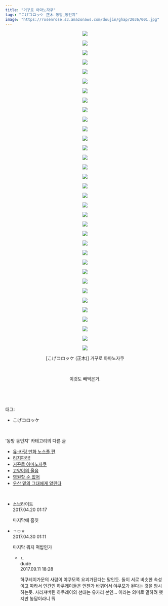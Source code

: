 ```yaml
---
title: "거꾸로 아마노자쿠"
tags: "こげコロッケ 正木 동방_동인지"
image: "https://rosenrose.s3.amazonaws.com/doujin/ghap/2036/001.jpg"
---
```

<div class="article">
<p style="text-align: center; clear: none; float: none;"><img src="{{ site.imgserver1 }}/ghap/2036/001.jpg"/></p>
<p style="text-align: center; clear: none; float: none;"><img src="{{ site.imgserver1 }}/ghap/2036/002.jpg"/></p>
<p style="text-align: center; clear: none; float: none;"><img src="{{ site.imgserver1 }}/ghap/2036/003.jpg"/></p>
<p style="text-align: center; clear: none; float: none;"><img src="{{ site.imgserver1 }}/ghap/2036/004.jpg"/></p>
<p style="text-align: center; clear: none; float: none;"><img src="{{ site.imgserver1 }}/ghap/2036/005.jpg"/></p>
<p style="text-align: center; clear: none; float: none;"><img src="{{ site.imgserver1 }}/ghap/2036/006.jpg"/></p>
<p style="text-align: center; clear: none; float: none;"><img src="{{ site.imgserver1 }}/ghap/2036/007.jpg"/></p>
<p style="text-align: center; clear: none; float: none;"><img src="{{ site.imgserver1 }}/ghap/2036/008.jpg"/></p>
<p style="text-align: center; clear: none; float: none;"><img src="{{ site.imgserver1 }}/ghap/2036/009.jpg"/></p>
<p style="text-align: center; clear: none; float: none;"><img src="{{ site.imgserver1 }}/ghap/2036/010.jpg"/></p>
<p style="text-align: center; clear: none; float: none;"><img src="{{ site.imgserver1 }}/ghap/2036/011.jpg"/></p>
<p style="text-align: center; clear: none; float: none;"><img src="{{ site.imgserver1 }}/ghap/2036/012.jpg"/></p>
<p style="text-align: center; clear: none; float: none;"><img src="{{ site.imgserver1 }}/ghap/2036/013.jpg"/></p>
<p style="text-align: center; clear: none; float: none;"><img src="{{ site.imgserver1 }}/ghap/2036/014.jpg"/></p>
<p style="text-align: center; clear: none; float: none;"><img src="{{ site.imgserver1 }}/ghap/2036/015.jpg"/></p>
<p style="text-align: center; clear: none; float: none;"><img src="{{ site.imgserver1 }}/ghap/2036/016.jpg"/></p>
<p style="text-align: center; clear: none; float: none;"><img src="{{ site.imgserver1 }}/ghap/2036/017.jpg"/></p>
<p style="text-align: center; clear: none; float: none;"><img src="{{ site.imgserver1 }}/ghap/2036/018.jpg"/></p>
<p style="text-align: center; clear: none; float: none;"><img src="{{ site.imgserver1 }}/ghap/2036/019.jpg"/></p>
<p style="text-align: center; clear: none; float: none;"><img src="{{ site.imgserver1 }}/ghap/2036/020.jpg"/></p>
<p style="text-align: center; clear: none; float: none;"><img src="{{ site.imgserver1 }}/ghap/2036/021.jpg"/></p>
<p style="text-align: center; clear: none; float: none;"><img src="{{ site.imgserver1 }}/ghap/2036/022.jpg"/></p>
<p style="text-align: center; clear: none; float: none;"><img src="{{ site.imgserver1 }}/ghap/2036/023.jpg"/></p>
<p style="text-align: center; clear: none; float: none;"><img src="{{ site.imgserver1 }}/ghap/2036/024.jpg"/></p>
<p style="text-align: center; clear: none; float: none;"><img src="{{ site.imgserver1 }}/ghap/2036/025.jpg"/></p>
<p style="text-align: center; clear: none; float: none;"><img src="{{ site.imgserver1 }}/ghap/2036/026.jpg"/></p>
<p style="text-align: center; clear: none; float: none;"><img src="{{ site.imgserver1 }}/ghap/2036/027.jpg"/></p>
<p style="text-align: center; clear: none; float: none;"><img src="{{ site.imgserver1 }}/ghap/2036/028.jpg"/></p>
<p style="text-align: center; clear: none; float: none;"><img src="{{ site.imgserver1 }}/ghap/2036/029.jpg"/></p>
<p style="text-align: center; clear: none; float: none;"><img src="{{ site.imgserver1 }}/ghap/2036/030.jpg"/></p>
<p style="text-align: center; clear: none; float: none;"><img src="{{ site.imgserver1 }}/ghap/2036/031.jpg"/></p>
<p style="text-align: center; clear: none; float: none;"><img src="{{ site.imgserver1 }}/ghap/2036/032.jpg"/></p>
<p style="text-align: center; clear: none; float: none;"><img src="{{ site.imgserver1 }}/ghap/2036/033.jpg"/></p>
<p style="text-align: center; clear: none; float: none;"><img src="{{ site.imgserver1 }}/ghap/2036/034.jpg"/></p>
<p style="text-align: center; clear: none; float: none;">[こげコロッケ (正木)] 거꾸로 아마노자쿠</p>
<p style="text-align: center; clear: none; float: none;"><br/></p>
<p style="text-align: center; clear: none; float: none;">이것도 빼먹은거.</p>
<p><br/></p>
</div><br/>
<div class="tagTrail">
<p>태그: </p>
<ul>
<li>こげコロッケ</li>
</ul>
</div><br/>
<div class="another">
<p>'동방 동인지' 카테고리의 다른 글</p>
<ul>
<li><a href="/ghap_2038">유-카링 만화 노스폴 편</a></li>
<li><a href="/ghap_2037">리지파라!</a></li>
<li><a href="/ghap_2036">거꾸로 아마노자쿠</a></li>
<li><a href="/ghap_2034">고양이의 울음</a></li>
<li><a href="/ghap_2033">영원할 순 없어</a></li>
<li><a href="/ghap_2032">우산 밑의 그대에게 알린다</a></li>
</ul>
</div><br/>
<div class="cb_module cb_fluid">
<div class="cb_wrt cb_profile">
<div class="comment">
<ul>
<li class="cb_thumb_off" id="comment14969757">
<div class="cb_comment_area">
<div class="cb_info_area">
<div class="cb_section">
<span class="cb_nick_name">소브라이트</span>
</div>
<div class="cb_section">
<span class="cb_date">2017.04.20 01:17 </span>
</div>
</div>
<div class="cb_dsc_comment">
<p class="cb_dsc">
											마지막에 흠칫
										</p>
</div>
</div></li>
<li class="cb_thumb_off" id="comment14977498">
<div class="cb_comment_area">
<div class="cb_info_area">
<div class="cb_section">
<span class="cb_nick_name">ㄱㅁㅎ</span>
</div>
<div class="cb_section">
<span class="cb_date">2017.04.30 01:11 </span>
</div>
</div>
<div class="cb_dsc_comment">
<p class="cb_dsc">
											마지막 뭐지 떡밥인가
										</p>
</div>
<ul>
<li class="cb_thumb_off" id="comment15080763">
<span class="cb_bu_subnode">ㄴ</span>
<div class="cb_comment_area">
<div class="cb_info_area">
<div class="cb_section">
<span class="cb_nick_name">dude</span>
</div>
<div class="cb_section">
<span class="cb_date">2017.09.11 18:28 </span>
</div>
</div>
<div class="cb_dsc_comment">
<p class="cb_dsc">
																하쿠레이가문의 사람이 야쿠모쪽 요괴가된다는 말인듯. 둘이 서로 비슷한 속성이고 따라서 인간인 하쿠레이들은 언젠가 바뀌어서 야쿠모가 된다는 것을 암시하는듯. 사라져버린 하쿠레이의 선대는 유카리 본인... 이라는 의미로 말하려 햇지만 농담이라니 뭐
															</p>
</div>
</div>
</li>
</ul>
</div></li>
</ul>
</div>
</div><!-- commentList close -->
</div><br/>
